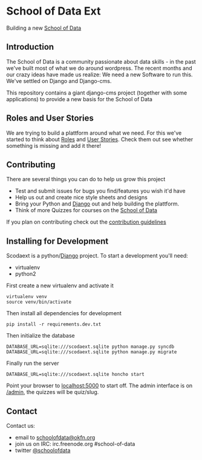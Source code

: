 # School of Data Ext

Building a new [School of Data](http://schoolofdata.org)

## Introduction

The School of Data is a community passionate about data skills - in the
past we've built most of what we do around wordpress. The recent months and
our crazy ideas have made us realize: We need a new Software to run this.
We've settled on Django and Django-cms.

This repository contains a giant django-cms project (together with some
applications) to provide a new basis for the School of Data

## Roles and User Stories

We are trying to build a plattform around what we need. For this we've
started to think about
[Roles](wiki.okfn.org/Projects/School_of_Data/Website/Roles) and 
[User Stories](wiki.okfn.org/Projects/School_of_Data/Website/User_Stories).
Check them out see whether something is missing and add it there!

## Contributing

There are several things you can do to help us grow this project

* Test and submit issues for bugs you find/features you wish it'd have
* Help us out and create nice style sheets and designs
* Bring your Python and [Django](http://djangoproject.com) out and help
  building the plattform.
* Think of more Quizzes for courses on the [School of Data](http://schoolofdata.org/courses)

If you plan on contributing check out the [contribution guidelines](https://github.com/okfn/schoolofdata-ext/blob/master/doc/contribution-guidelines.md)

## Installing for Development

Scodaext is a python/[Django](http://djangoproject.com) project. To start a
development you'll need:

* virtualenv
* python2

First create a new virtualenv and activate it

```
virtualenv venv
source venv/bin/activate
```

Then install all dependencies for development

```
pip install -r requirements.dev.txt
```

Then initialize the database

```
DATABASE_URL=sqlite:///scodaext.sqlite python manage.py syncdb
DATABASE_URL=sqlite:///scodaext.sqlite python manage.py migrate
```

Finally run the server

```
DATABASE_URL=sqlite:///scodaext.sqlite honcho start
```

Point your browser to [localhost:5000](http://localhost:5000) to start off.
The admin interface is on [/admin](http://localhost:5000/admin), the
quizzes will be quiz/slug.

## Contact 

Contact us:

* email to schoolofdata@okfn.org
* join us on IRC: irc.freenode.org \#school-of-data 
* twitter [@schoolofdata](https://twitter.com/schoolofdata)
